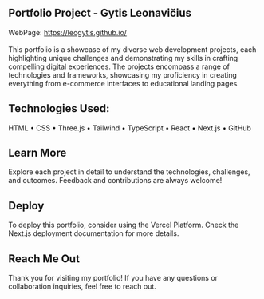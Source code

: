 ##  Portfolio Project - Gytis Leonavičius
WebPage: https://leogytis.github.io/ <br><br>
This portfolio is a showcase of my diverse web development projects, each highlighting unique challenges and demonstrating my skills in crafting compelling digital experiences. The projects encompass a range of technologies and frameworks, showcasing my proficiency in creating everything from e-commerce interfaces to educational landing pages.

## Technologies Used:

HTML • CSS • Three.js • Tailwind • TypeScript • React • Next.js • GitHub



## Learn More
Explore each project in detail to understand the technologies, challenges, and outcomes. Feedback and contributions are always welcome!


## Deploy
To deploy this portfolio, consider using the Vercel Platform. Check the Next.js deployment documentation for more details.

## Reach Me Out
Thank you for visiting my portfolio! If you have any questions or collaboration inquiries, feel free to reach out.
